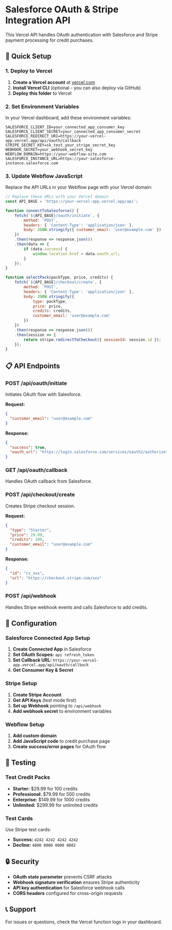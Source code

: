 # Salesforce OAuth & Stripe Integration API

This Vercel API handles OAuth authentication with Salesforce and Stripe payment processing for credit purchases.

## 🚀 Quick Setup

### 1. Deploy to Vercel

1. **Create a Vercel account** at [vercel.com](https://vercel.com)
2. **Install Vercel CLI** (optional - you can also deploy via GitHub)
3. **Deploy this folder** to Vercel

### 2. Set Environment Variables

In your Vercel dashboard, add these environment variables:

```
SALESFORCE_CLIENT_ID=your_connected_app_consumer_key
SALESFORCE_CLIENT_SECRET=your_connected_app_consumer_secret
SALESFORCE_REDIRECT_URI=https://your-vercel-app.vercel.app/api/oauth/callback
STRIPE_SECRET_KEY=sk_test_your_stripe_secret_key
WEBHOOK_SECRET=your_webhook_secret_key
WEBFLOW_DOMAIN=https://your-webflow-site.com
SALESFORCE_INSTANCE_URL=https://your-salesforce-instance.salesforce.com
```

### 3. Update Webflow JavaScript

Replace the API URLs in your Webflow page with your Vercel domain:

```javascript
// Replace these URLs with your Vercel domain
const API_BASE = 'https://your-vercel-app.vercel.app/api';

function connectToSalesforce() {
    fetch(`${API_BASE}/oauth/initiate`, {
        method: 'POST',
        headers: { 'Content-Type': 'application/json' },
        body: JSON.stringify({ customer_email: 'user@example.com' })
    })
    .then(response => response.json())
    .then(data => {
        if (data.success) {
            window.location.href = data.oauth_url;
        }
    });
}

function selectPack(packType, price, credits) {
    fetch(`${API_BASE}/checkout/create`, {
        method: 'POST',
        headers: { 'Content-Type': 'application/json' },
        body: JSON.stringify({
            type: packType,
            price: price,
            credits: credits,
            customer_email: 'user@example.com'
        })
    })
    .then(response => response.json())
    .then(session => {
        return stripe.redirectToCheckout({ sessionId: session.id });
    });
}
```

## 📋 API Endpoints

### POST /api/oauth/initiate
Initiates OAuth flow with Salesforce.

**Request:**
```json
{
  "customer_email": "user@example.com"
}
```

**Response:**
```json
{
  "success": true,
  "oauth_url": "https://login.salesforce.com/services/oauth2/authorize?..."
}
```

### GET /api/oauth/callback
Handles OAuth callback from Salesforce.

### POST /api/checkout/create
Creates Stripe checkout session.

**Request:**
```json
{
  "type": "Starter",
  "price": 29.99,
  "credits": 100,
  "customer_email": "user@example.com"
}
```

**Response:**
```json
{
  "id": "cs_xxx",
  "url": "https://checkout.stripe.com/xxx"
}
```

### POST /api/webhook
Handles Stripe webhook events and calls Salesforce to add credits.

## 🔧 Configuration

### Salesforce Connected App Setup

1. **Create Connected App** in Salesforce
2. **Set OAuth Scopes:** `api refresh_token`
3. **Set Callback URL:** `https://your-vercel-app.vercel.app/api/oauth/callback`
4. **Get Consumer Key & Secret**

### Stripe Setup

1. **Create Stripe Account**
2. **Get API Keys** (test mode first)
3. **Set up Webhook** pointing to `/api/webhook`
4. **Add webhook secret** to environment variables

### Webflow Setup

1. **Add custom domain**
2. **Add JavaScript code** to credit purchase page
3. **Create success/error pages** for OAuth flow

## 🧪 Testing

### Test Credit Packs

- **Starter:** $29.99 for 100 credits
- **Professional:** $79.99 for 500 credits  
- **Enterprise:** $149.99 for 1000 credits
- **Unlimited:** $299.99 for unlimited credits

### Test Cards

Use Stripe test cards:
- **Success:** `4242 4242 4242 4242`
- **Decline:** `4000 0000 0000 0002`

## 🔒 Security

- **OAuth state parameter** prevents CSRF attacks
- **Webhook signature verification** ensures Stripe authenticity
- **API key authentication** for Salesforce webhook calls
- **CORS headers** configured for cross-origin requests

## 📞 Support

For issues or questions, check the Vercel function logs in your dashboard.
